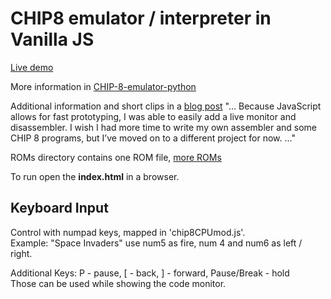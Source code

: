 # CHIP8 emulator / interpreter in Vanilla JS

[Live demo ](https://plrang.github.io/CHIP8-Interpreter-Vanilla-Javascript/)

More information in [CHIP-8-emulator-python](https://github.com/plrang/CHIP-8-emulator-python)

Additional information and short clips in a [blog post](https://plrang.com/chip-8-emulator-in-javascript-that-runs-in-the-browser/)
"...
Because JavaScript allows for fast prototyping, I was able to easily add a live monitor and disassembler. I wish I had more time to write my own assembler and some CHIP 8 programs, but I’ve moved on to a different project for now.
..."

ROMs directory contains one ROM file, [more ROMs](https://github.com/dmatlack/chip8/tree/master/roms/games)

To run open the **index.html** in a browser.

## Keyboard Input

Control with numpad keys, mapped in 'chip8CPUmod.js'.  
Example: "Space Invaders" use num5 as fire, num 4 and num6 as left / right.

Additional Keys: P - pause, [ - back, ] - forward, Pause/Break - hold  
Those can be used while showing the code monitor.
